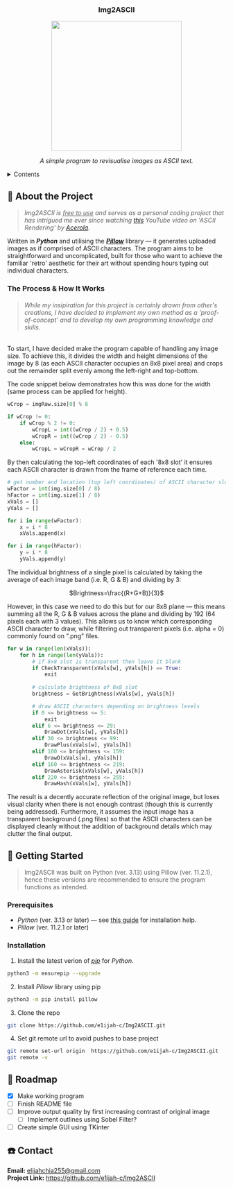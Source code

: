 <h3 align="center">
    Img2ASCII
</h3>

<p align="center">
  <img width="300" src="https://github.com/user-attachments/assets/93dd5ea3-b304-4aad-8b13-9c4c8daf227b">
</p>

<p align="center">
  <i>
    A simple program to revisualise images as ASCII text.
  </i>
</p>

<details>

<summary>Contents</summary>

1. [About the Project](#-about-the-project)
    - [The Process & How It Works](#the-process--how-it-works) 
2. [Getting Started](#-getting-started)
    - [Prerequisites](#prerequisites)
    - [Installation](#installation)
3. [Roadmap](#-roadmap)
4. [Contact](#-contact)

</details>



## 🚀 About the Project
> _Img2ASCII is <ins>free to use</ins> and serves as a personal coding project that has intrigued me ever since watching [this](https://youtu.be/gg40RWiaHRY?si=JBFu_-3ykr3s3N7P) YouTube video on 'ASCII Rendering' by [Acerola](https://github.com/GarrettGunnell)._

Written in _**Python**_ and utilising the [**_Pillow_**](https://pillow.readthedocs.io/en/stable/) library — it generates uploaded images as if comprised of ASCII characters. The program aims to be straightforward and uncomplicated,
built for those who want to achieve the familiar 'retro' aesthetic for their art without spending hours typing out individual characters. 

### The Process & How It Works

> ###### While my insipiration for this project is certainly drawn from other's creations, I have decided to implement my own method as a _'proof-of-concept'_ and to develop my own programming knowledge and skills.

To start, I have decided make the program capable of handling any image size. To achieve this, it divides the width and height dimensions of the image by 8 (as each ASCII character occupies an 8x8 pixel area) and crops out the remainder split evenly among the left-right and top-bottom. 

The code snippet below demonstrates how this was done for the width (same process can be applied for height).  
```python
wCrop = imgRaw.size[0] % 8

if wCrop != 0:
    if wCrop % 2 != 0:
        wCropL = int((wCrop / 2) + 0.5)
        wCropR = int((wCrop / 2) - 0.5)
    else:
        wCropL = wCropR = wCrop / 2
```
By then calculating the top-left coordinates of each '8x8 slot' it ensures each ASCII character is drawn from the frame of reference each time.
```python
# get number and location (top left coordinates) of ASCII character slots
wFactor = int(img.size[0] / 8)
hFactor = int(img.size[1] / 8)
xVals = []
yVals = []

for i in range(wFactor):
    x = i * 8
    xVals.append(x)

for i in range(hFactor):
    y = i * 8
    yVals.append(y)
```

The individual brightness of a single pixel is calculated by taking the average of each image band (i.e. R, G & B) and dividing by 3:

<p align="center">
    $Brightness=\frac{(R+G+B)}{3}$
</p>

However, in this case we need to do this but for our 8x8 plane — this means summing all the R, G & B values across the plane and dividing by 192 (64 pixels each with 3 values). This allows us to know which corresponding ASCII character to draw, while filtering out transparent pixels (i.e. alpha = 0) commonly found on ".png" files.
```python
for w in range(len(xVals)):
    for h in range(len(yVals)):
        # if 8x8 slot is transparent then leave it blank
        if CheckTransparent(xVals[w], yVals[h]) == True:
            exit
        
        # calculate brightness of 8x8 slot
        brightness = GetBrightness(xVals[w], yVals[h])

        # draw ASCII characters depending on brightness levels
        if 0 <= brightness <= 5:
            exit
        elif 6 <= brightness <= 29:
            DrawDot(xVals[w], yVals[h])
        elif 30 <= brightness <= 99:
            DrawPlus(xVals[w], yVals[h])
        elif 100 <= brightness <= 159:
            DrawO(xVals[w], yVals[h])
        elif 160 <= brightness <= 219:
            DrawAsterisk(xVals[w], yVals[h])
        elif 220 <= brightness <= 255:
            DrawHash(xVals[w], yVals[h])
```
The result is a decently accurate reflection of the original image, but loses visual clarity when there is not enough contrast (though this is currently being addressed). Furthermore, it assumes the input image has a transparent background (.png files) so that the ASCII characters can be displayed cleanly without the addition of background details which may clutter the final output. 


## 📘 Getting Started 
> Img2ASCII was built on Python (ver. 3.13) using Pillow (ver. 11.2.1), hence these versions are recommended to ensure the program functions as intended.

### Prerequisites
- _Python_ (ver. 3.13 or later) — see [this guide](https://wiki.python.org/moin/BeginnersGuide/Download) for installation help.
- _Pillow_ (ver. 11.2.1 or later)

### Installation
1. Install the latest verion of [_pip_](https://pip.pypa.io/en/stable/) for _Python_.
```bash
python3 -m ensurepip --upgrade
```

2. Install _Pillow_ library using pip
```bash
python3 -m pip install pillow
```

3. Clone the repo
```bash
git clone https://github.com/e1ijah-c/Img2ASCII.git
```

4. Set git remote url to avoid pushes to base project
```bash
git remote set-url origin  https://github.com/e1ijah-c/Img2ASCII.git
git remote -v
```

## 🚙 Roadmap

- [x] Make working program
- [ ] Finish README file
- [ ] Improve output quality by first increasing contrast of original image
    - [ ] Implement outlines using Sobel Filter?
- [ ] Create simple GUI using TKinter

## ☎️ Contact

**Email:** elijahchia255@gmail.com\
**Project Link:** https://github.com/e1ijah-c/Img2ASCII



